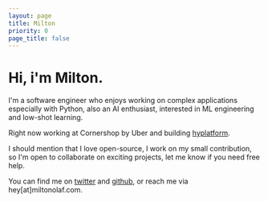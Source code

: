 ```yaml
---
layout: page
title: Milton
priority: 0
page_title: false
---
```

# **Hi, i'm Milton.**

I'm a software engineer who enjoys working on complex applications especially with Python, also an AI enthusiast, interested in ML engineering and low-shot learning.

Right now working at Cornershop by Uber and building [hyplatform](https://hyplatform.io). 

I should mention that I love open-source, I work on my small contribution, so I'm open to collaborate on exciting projects, let me know if you need free help.

You can find me on [twitter](//twitter.com/olafmilton) and [github](//github.com/miltonolaf), or reach me via <a>hey[at]miltonolaf.com</a>.
